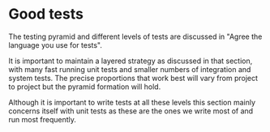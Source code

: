 # Good tests

The testing pyramid and different levels of tests are discussed in "Agree the language you use for tests".

It is important to maintain a layered strategy as discussed in that section, with many fast running unit tests and smaller numbers of integration and system tests. The precise proportions that work best will vary from project to project but the pyramid formation will hold.

Although it is important to write tests at all these levels this section mainly concerns itself with unit tests as these are the ones we write most of and run most frequently.


